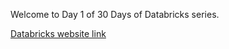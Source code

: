 Welcome to Day 1 of 30 Days of Databricks series.  

[Databricks website link](https://www.databricks.com/)